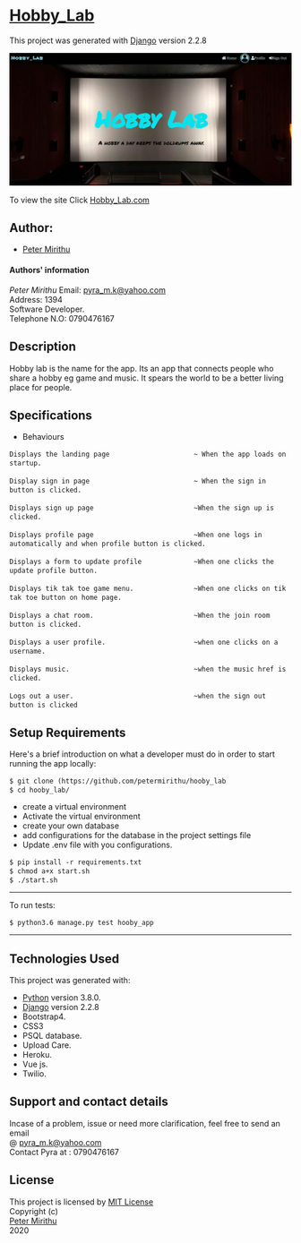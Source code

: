 # [Hobby_Lab]()

This project was generated with [Django](https://www.djangoproject.com) version 2.2.8 <br>

![picture](hobby_lab.png)

To view the site Click [Hobby_Lab.com]()

## Author: 
  * [Peter Mirithu](https://github.com/petermirithu/hooby_lab)

#### Authors' information
*Peter Mirithu*
    Email: pyra_m.k@yahoo.com <br>
    Address: 1394 <br>
    Software Developer.<br>
    Telephone N.O: 0790476167          
## Description
  Hobby lab is the name for the  app. Its an app that connects people who share a hobby eg game and music. It spears the world to be a better living place for people.

## Specifications
  * Behaviours
  ```
  Displays the landing page                     ~ When the app loads on startup.

  Display sign in page                          ~ When the sign in button is clicked.

  Displays sign up page                         ~When the sign up is clicked.

  Displays profile page                         ~When one logs in automatically and when profile button is clicked.

  Displays a form to update profile             ~When one clicks the update profile button.

  Displays tik tak toe game menu.               ~When one clicks on tik tak toe button on home page.    

  Displays a chat room.                         ~When the join room button is clicked.

  Displays a user profile.                      ~when one clicks on a username.

  Displays music.                               ~when the music href is clicked.
          
  Logs out a user.                              ~when the sign out button is clicked
  ```

## Setup Requirements
  Here's a brief introduction on what a developer must do in order to start running the app locally:

  ```
  $ git clone (https://github.com/petermirithu/hooby_lab
  $ cd hooby_lab/
  ```
  * create a virtual environment
  * Activate the virtual environment
  * create your own database
  * add configurations for the database in the project settings file
  * Update .env file with you configurations.
  
  ```
  $ pip install -r requirements.txt
  $ chmod a+x start.sh
  $ ./start.sh
  ```
  <hr>
  To run tests:

  ```
  $ python3.6 manage.py test hooby_app
  ```
  <hr>
     
## Technologies Used
  This project was generated with:
  * [Python](https://www.python.org/) version 3.8.0. 
  * [Django](https://www.djangoproject.com/) version 2.2.8
  * Bootstrap4.  
  * CSS3
  * PSQL database.  
  * Upload Care.
  * Heroku.
  * Vue js.
  * Twilio.  

 ## Support and contact details
  Incase of a problem, issue or need more clarification, feel free to send an email<br> @ pyra_m.k@yahoo.com<br>
  Contact Pyra at : 0790476167

 ## License
  This project is licensed by [MIT License](LICENSE.txt)<br>
                Copyright (c) <br>
                [Peter Mirithu](https://github.com/petermirithu/Grant_py) <br>
                  2020<br>
  
  




